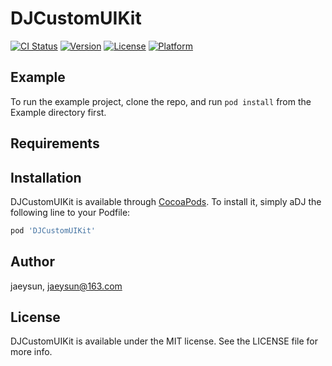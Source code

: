 # DJCustomUIKit

[![CI Status](https://img.shields.io/travis/jaeysun/DJCustomUIKit.svg?style=flat)](https://travis-ci.org/jaeysun/DJCustomUIKit)
[![Version](https://img.shields.io/cocoapods/v/DJCustomUIKit.svg?style=flat)](https://cocoapods.org/pods/DJCustomUIKit)
[![License](https://img.shields.io/cocoapods/l/DJCustomUIKit.svg?style=flat)](https://cocoapods.org/pods/DJCustomUIKit)
[![Platform](https://img.shields.io/cocoapods/p/DJCustomUIKit.svg?style=flat)](https://cocoapods.org/pods/DJCustomUIKit)

## Example

To run the example project, clone the repo, and run `pod install` from the Example directory first.

## Requirements

## Installation

DJCustomUIKit is available through [CocoaPods](https://cocoapods.org). To install
it, simply aDJ the following line to your Podfile:

```ruby
pod 'DJCustomUIKit'
```

## Author

jaeysun, jaeysun@163.com

## License

DJCustomUIKit is available under the MIT license. See the LICENSE file for more info.
